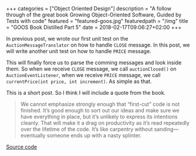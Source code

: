 +++
categories = ["Object Oriented Design"]
description = "A follow through of the great book Growing Object-Oriented Software, Guided by Tests with code"
featured = "featured-goos.jpg"
featuredpath = "/img"
title = "GOOS Book Distilled Part 5"
date = 2018-02-17T09:06:27+02:00
+++

In previous post, we wrote our first unit test on the `AuctionMessageTranslator` on how to handle `CLOSE` message. In this post, we will write another unit test on how to handle `PRICE` message.

This will finally force us to parse the comming messages and look inside them. So when we receive `CLOSE` message, we call `auctionClosed()` on `AuctionEventListener`, when we receive `PRICE` message, we call `currentPrice(int price, int increment)`. As simple as that.

This is a short post. So I think I will include a quote from the book.

>We cannot emphasize strongly enough that “first-cut” code is not finished. It’s
>good enough to sort out our ideas and make sure we have everything in place,
>but it’s unlikely to express its intentions cleanly. That will make it a drag on
>productivity as it’s read repeatedly over the lifetime of the code. It’s like carpentry
>without sanding—eventually someone ends up with a nasty splinter.

[Source code](https://github.com/lvguowei/GOOS/commit/4758607ca09707ec5c3d9fafcddbd4d71c3e93c6)
